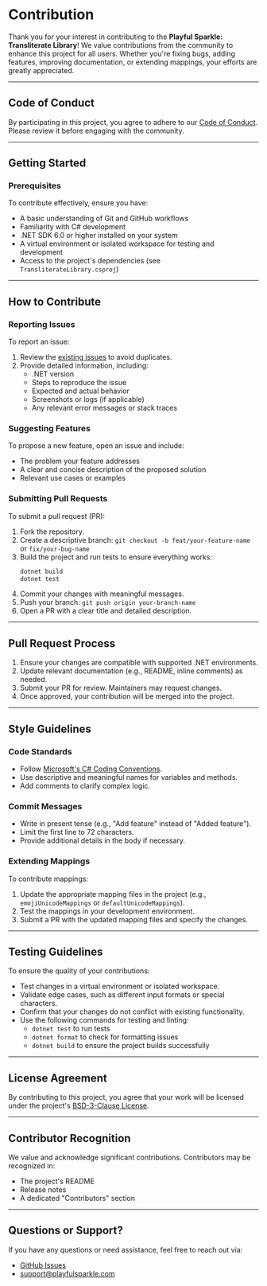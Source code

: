 # Contribution

Thank you for your interest in contributing to the **Playful Sparkle: Transliterate Library**! We value contributions from the community to enhance this project for all users. Whether you're fixing bugs, adding features, improving documentation, or extending mappings, your efforts are greatly appreciated.

---

## Code of Conduct

By participating in this project, you agree to adhere to our [Code of Conduct](https://github.com/playfulsparkle/.github/blob/main/CODE_OF_CONDUCT.md). Please review it before engaging with the community.

---

## Getting Started

### Prerequisites

To contribute effectively, ensure you have:

- A basic understanding of Git and GitHub workflows
- Familiarity with C# development
- .NET SDK 6.0 or higher installed on your system
- A virtual environment or isolated workspace for testing and development
- Access to the project's dependencies (see `TransliterateLibrary.csproj`)

---

## How to Contribute

### Reporting Issues

To report an issue:

1. Review the [existing issues](https://github.com/playfulsparkle/TransliterateLibrary/issues) to avoid duplicates.
2. Provide detailed information, including:
   - .NET version
   - Steps to reproduce the issue
   - Expected and actual behavior
   - Screenshots or logs (if applicable)
   - Any relevant error messages or stack traces

### Suggesting Features

To propose a new feature, open an issue and include:

- The problem your feature addresses
- A clear and concise description of the proposed solution
- Relevant use cases or examples

### Submitting Pull Requests

To submit a pull request (PR):

1. Fork the repository.
2. Create a descriptive branch:
   `git checkout -b feat/your-feature-name` or `fix/your-bug-name`
3. Build the project and run tests to ensure everything works:
   ```bash
   dotnet build
   dotnet test
   ```
4. Commit your changes with meaningful messages.
5. Push your branch:
   `git push origin your-branch-name`
6. Open a PR with a clear title and detailed description.

---

## Pull Request Process

1. Ensure your changes are compatible with supported .NET environments.
2. Update relevant documentation (e.g., README, inline comments) as needed.
3. Submit your PR for review. Maintainers may request changes.
4. Once approved, your contribution will be merged into the project.

---

## Style Guidelines

### Code Standards

- Follow [Microsoft's C# Coding Conventions](https://learn.microsoft.com/en-us/dotnet/csharp/fundamentals/coding-style/coding-conventions).
- Use descriptive and meaningful names for variables and methods.
- Add comments to clarify complex logic.

### Commit Messages

- Write in present tense (e.g., "Add feature" instead of "Added feature").
- Limit the first line to 72 characters.
- Provide additional details in the body if necessary.

### Extending Mappings

To contribute mappings:

1. Update the appropriate mapping files in the project (e.g., `emojiUnicodeMappings` or `defaultUnicodeMappings`).
2. Test the mappings in your development environment.
3. Submit a PR with the updated mapping files and specify the changes.

---

## Testing Guidelines

To ensure the quality of your contributions:

- Test changes in a virtual environment or isolated workspace.
- Validate edge cases, such as different input formats or special characters.
- Confirm that your changes do not conflict with existing functionality.
- Use the following commands for testing and linting:
  - `dotnet test` to run tests
  - `dotnet format` to check for formatting issues
  - `dotnet build` to ensure the project builds successfully

---

## License Agreement

By contributing to this project, you agree that your work will be licensed under the project's [BSD-3-Clause License](LICENSE).

---

## Contributor Recognition

We value and acknowledge significant contributions. Contributors may be recognized in:

- The project's README
- Release notes
- A dedicated "Contributors" section

---

## Questions or Support?

If you have any questions or need assistance, feel free to reach out via:

- [GitHub Issues](https://github.com/playfulsparkle/TransliterateLibrary/issues)
- [support@playfulsparkle.com](mailto:support@playfulsparkle.com)
